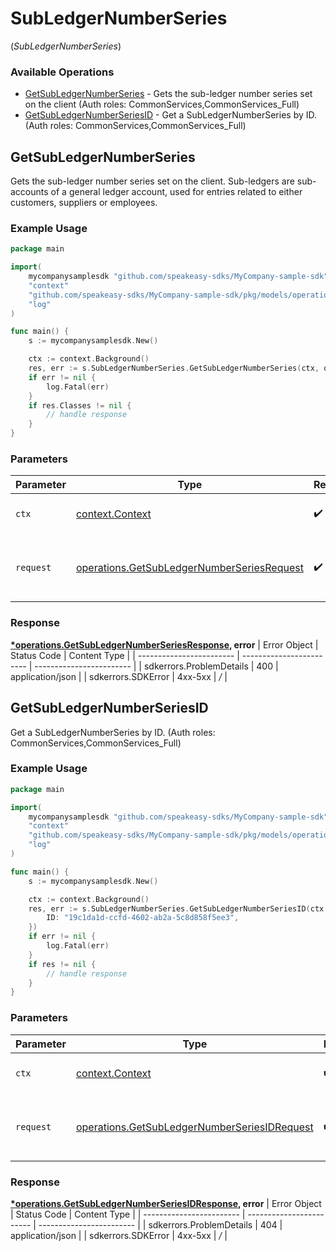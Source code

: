 # SubLedgerNumberSeries
(*SubLedgerNumberSeries*)

### Available Operations

* [GetSubLedgerNumberSeries](#getsubledgernumberseries) - Gets the sub-ledger number series set on the client (Auth roles: CommonServices,CommonServices_Full)
* [GetSubLedgerNumberSeriesID](#getsubledgernumberseriesid) - Get a SubLedgerNumberSeries by ID. (Auth roles: CommonServices,CommonServices_Full)

## GetSubLedgerNumberSeries

Gets the sub-ledger number series set on the client. Sub-ledgers are sub-accounts of a general ledger account, used
for entries related to either customers, suppliers or employees.

### Example Usage

```go
package main

import(
	mycompanysamplesdk "github.com/speakeasy-sdks/MyCompany-sample-sdk"
	"context"
	"github.com/speakeasy-sdks/MyCompany-sample-sdk/pkg/models/operations"
	"log"
)

func main() {
    s := mycompanysamplesdk.New()

    ctx := context.Background()
    res, err := s.SubLedgerNumberSeries.GetSubLedgerNumberSeries(ctx, operations.GetSubLedgerNumberSeriesRequest{})
    if err != nil {
        log.Fatal(err)
    }
    if res.Classes != nil {
        // handle response
    }
}
```

### Parameters

| Parameter                                                                                                    | Type                                                                                                         | Required                                                                                                     | Description                                                                                                  |
| ------------------------------------------------------------------------------------------------------------ | ------------------------------------------------------------------------------------------------------------ | ------------------------------------------------------------------------------------------------------------ | ------------------------------------------------------------------------------------------------------------ |
| `ctx`                                                                                                        | [context.Context](https://pkg.go.dev/context#Context)                                                        | :heavy_check_mark:                                                                                           | The context to use for the request.                                                                          |
| `request`                                                                                                    | [operations.GetSubLedgerNumberSeriesRequest](../../pkg/models/operations/getsubledgernumberseriesrequest.md) | :heavy_check_mark:                                                                                           | The request object to use for the request.                                                                   |


### Response

**[*operations.GetSubLedgerNumberSeriesResponse](../../pkg/models/operations/getsubledgernumberseriesresponse.md), error**
| Error Object             | Status Code              | Content Type             |
| ------------------------ | ------------------------ | ------------------------ |
| sdkerrors.ProblemDetails | 400                      | application/json         |
| sdkerrors.SDKError       | 4xx-5xx                  | */*                      |

## GetSubLedgerNumberSeriesID

Get a SubLedgerNumberSeries by ID. (Auth roles: CommonServices,CommonServices_Full)

### Example Usage

```go
package main

import(
	mycompanysamplesdk "github.com/speakeasy-sdks/MyCompany-sample-sdk"
	"context"
	"github.com/speakeasy-sdks/MyCompany-sample-sdk/pkg/models/operations"
	"log"
)

func main() {
    s := mycompanysamplesdk.New()

    ctx := context.Background()
    res, err := s.SubLedgerNumberSeries.GetSubLedgerNumberSeriesID(ctx, operations.GetSubLedgerNumberSeriesIDRequest{
        ID: "19c1da1d-ccfd-4602-ab2a-5c8d858f5ee3",
    })
    if err != nil {
        log.Fatal(err)
    }
    if res != nil {
        // handle response
    }
}
```

### Parameters

| Parameter                                                                                                        | Type                                                                                                             | Required                                                                                                         | Description                                                                                                      |
| ---------------------------------------------------------------------------------------------------------------- | ---------------------------------------------------------------------------------------------------------------- | ---------------------------------------------------------------------------------------------------------------- | ---------------------------------------------------------------------------------------------------------------- |
| `ctx`                                                                                                            | [context.Context](https://pkg.go.dev/context#Context)                                                            | :heavy_check_mark:                                                                                               | The context to use for the request.                                                                              |
| `request`                                                                                                        | [operations.GetSubLedgerNumberSeriesIDRequest](../../pkg/models/operations/getsubledgernumberseriesidrequest.md) | :heavy_check_mark:                                                                                               | The request object to use for the request.                                                                       |


### Response

**[*operations.GetSubLedgerNumberSeriesIDResponse](../../pkg/models/operations/getsubledgernumberseriesidresponse.md), error**
| Error Object             | Status Code              | Content Type             |
| ------------------------ | ------------------------ | ------------------------ |
| sdkerrors.ProblemDetails | 404                      | application/json         |
| sdkerrors.SDKError       | 4xx-5xx                  | */*                      |
